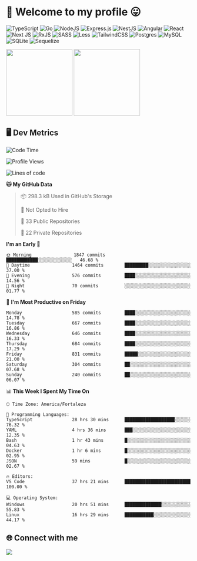 # 🎉 Welcome to my profile 😛

![TypeScript](https://img.shields.io/badge/typescript-%23007ACC.svg?style=for-the-badge&logo=typescript&logoColor=white)
![Go](https://img.shields.io/badge/go-%2300ADD8.svg?style=for-the-badge&logo=go&logoColor=white)
![NodeJS](https://img.shields.io/badge/node.js-6DA55F?style=for-the-badge&logo=node.js&logoColor=white)
![Express.js](https://img.shields.io/badge/express.js-%23404d59.svg?style=for-the-badge&logo=express&logoColor=%2361DAFB)
![NestJS](https://img.shields.io/badge/nestjs-%23E0234E.svg?style=for-the-badge&logo=nestjs&logoColor=white)
![Angular](https://img.shields.io/badge/angular-%23DD0031.svg?style=for-the-badge&logo=angular&logoColor=white)
![React](https://img.shields.io/badge/react-%2320232a.svg?style=for-the-badge&logo=react&logoColor=%2361DAFB)
![Next JS](https://img.shields.io/badge/Next-black?style=for-the-badge&logo=next.js&logoColor=white)
![RxJS](https://img.shields.io/badge/rxjs-%23B7178C.svg?style=for-the-badge&logo=reactivex&logoColor=white)
![SASS](https://img.shields.io/badge/SASS-hotpink.svg?style=for-the-badge&logo=SASS&logoColor=white)
![Less](https://img.shields.io/badge/less-2B4C80?style=for-the-badge&logo=less&logoColor=white)
![TailwindCSS](https://img.shields.io/badge/tailwindcss-%2338B2AC.svg?style=for-the-badge&logo=tailwind-css&logoColor=white)
![Postgres](https://img.shields.io/badge/postgres-%23316192.svg?style=for-the-badge&logo=postgresql&logoColor=white)
![MySQL](https://img.shields.io/badge/mysql-4479A1.svg?style=for-the-badge&logo=mysql&logoColor=white)
![SQLite](https://img.shields.io/badge/sqlite-%2307405e.svg?style=for-the-badge&logo=sqlite&logoColor=white)
![Sequelize](https://img.shields.io/badge/Sequelize-52B0E7?style=for-the-badge&logo=Sequelize&logoColor=white)

<div>
  <img height="180em" src="https://github-readme-stats.vercel.app/api?username=VinicciusSantos&include_all_commits=true&count_private=true&theme=github_dark"/>
  <img height="180em" src="https://github-readme-stats.vercel.app/api/top-langs/?username=VinicciusSantos&langs_count=6&layout=compact&include_all_commits=true&count_private=true&theme=github_dark"/>
</div>

## 🖥️ Dev Metrics

<!--START_SECTION:waka-->
![Code Time](http://img.shields.io/badge/Code%20Time-2%2C177%20hrs%2012%20mins-blue)

![Profile Views](http://img.shields.io/badge/Profile%20Views-12-blue)

![Lines of code](https://img.shields.io/badge/From%20Hello%20World%20I%27ve%20Written-5.5%20million%20lines%20of%20code-blue)

**🐱 My GitHub Data** 

> 📦 298.3 kB Used in GitHub's Storage 
 > 
> 🚫 Not Opted to Hire
 > 
> 📜 33 Public Repositories 
 > 
> 🔑 22 Private Repositories 
 > 
**I'm an Early 🐤** 

```text
🌞 Morning                1847 commits        ████████████░░░░░░░░░░░░░   46.68 % 
🌆 Daytime                1464 commits        █████████░░░░░░░░░░░░░░░░   37.00 % 
🌃 Evening                576 commits         ████░░░░░░░░░░░░░░░░░░░░░   14.56 % 
🌙 Night                  70 commits          ░░░░░░░░░░░░░░░░░░░░░░░░░   01.77 % 
```
📅 **I'm Most Productive on Friday** 

```text
Monday                   585 commits         ████░░░░░░░░░░░░░░░░░░░░░   14.78 % 
Tuesday                  667 commits         ████░░░░░░░░░░░░░░░░░░░░░   16.86 % 
Wednesday                646 commits         ████░░░░░░░░░░░░░░░░░░░░░   16.33 % 
Thursday                 684 commits         ████░░░░░░░░░░░░░░░░░░░░░   17.29 % 
Friday                   831 commits         █████░░░░░░░░░░░░░░░░░░░░   21.00 % 
Saturday                 304 commits         ██░░░░░░░░░░░░░░░░░░░░░░░   07.68 % 
Sunday                   240 commits         ██░░░░░░░░░░░░░░░░░░░░░░░   06.07 % 
```


📊 **This Week I Spent My Time On** 

```text
🕑︎ Time Zone: America/Fortaleza

💬 Programming Languages: 
TypeScript               28 hrs 30 mins      ███████████████████░░░░░░   76.32 % 
YAML                     4 hrs 36 mins       ███░░░░░░░░░░░░░░░░░░░░░░   12.35 % 
Bash                     1 hr 43 mins        █░░░░░░░░░░░░░░░░░░░░░░░░   04.63 % 
Docker                   1 hr 6 mins         █░░░░░░░░░░░░░░░░░░░░░░░░   02.95 % 
JSON                     59 mins             █░░░░░░░░░░░░░░░░░░░░░░░░   02.67 % 

🔥 Editors: 
VS Code                  37 hrs 21 mins      █████████████████████████   100.00 % 

💻 Operating System: 
Windows                  20 hrs 51 mins      ██████████████░░░░░░░░░░░   55.83 % 
Linux                    16 hrs 29 mins      ███████████░░░░░░░░░░░░░░   44.17 % 
```


<!--END_SECTION:waka-->

## 🌐 Connect with me

<a href="https://www.linkedin.com/in/vinicius-guedes-b817aa223/"><img src="https://img.shields.io/badge/LinkedIn-0077B5?style=for-the-badge&logo=linkedin&logoColor=white"/></a>

